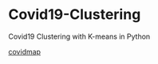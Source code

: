 # Covid19-Clustering
Covid19 Clustering with K-means in Python

[covidmap](https://github.com/efipaka/Covid19-Clustering/blob/main/Covid-19-response-scaled.jpeg)
